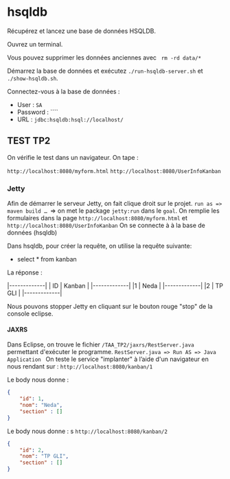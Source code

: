 
# hsqldb

Récupérez et lancez une base de données HSQLDB. 

Ouvrez un terminal. 

Vous pouvez supprimer les données anciennes avec `` rm -rd data/*``

Démarrez la base de données et exécutez ``./run-hsqldb-server.sh``  et ``./show-hsqldb.sh``.

Connectez-vous à la base de données : 
- User : ``SA``
- Password : ````
- URL : ``jdbc:hsqldb:hsql://localhost/``

## TEST TP2

On vérifie le test dans un navigateur. On tape :

``http://localhost:8080/myform.html``
``http://localhost:8080/UserInfoKanban``

### Jetty
 
 Afin de démarrer le serveur Jetty, on fait clique droit sur le projet. 
``run as => maven build … ``=> on met le package ``jetty:run`` dans le ``goal``.
On remplie les formulaires dans la page ``http://localhost:8080/myform.html`` et ``http://localhost:8080/UserInfoKanban``
On se connecte à à la base de données (hsqldb)

Dans hsqldb, pour créer la requête, on utilise la requête suivante:

 - select * from kanban
 
 La réponse : 
 
 |-------------|
 | ID | Kanban |
 |-------------|
 |1  | Neda    |
 |-------------|
 |2  | TP GLI  |
 |-------------|
 
Nous pouvons stopper Jetty en cliquant sur le bouton rouge "stop" de la console eclipse.
 
#### JAXRS

Dans Eclipse, on trouve le fichier ``/TAA_TP2/jaxrs/RestServer.java`` permettant d'exécuter le programme.
 ``RestServer.java => Run AS => Java Application ``
On teste le service "implanter" à l’aide d'un navigateur en nous rendant sur :
 ``http://localhost:8080/kanban/1``
 
 Le body nous donne : 
 
```json
{
    "id": 1,
    "nom": "Neda",
    "section" : []
}
```
  Le body nous donne :
  s
``http://localhost:8080/kanban/2``


```json
{
    "id": 2,
    "nom": "TP GLI",
    "section" : []
}
```

 
 
